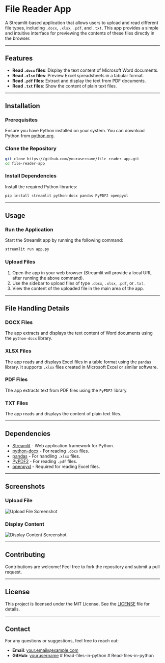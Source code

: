 
# File Reader App

A Streamlit-based application that allows users to upload and read different file types, including `.docx`, `.xlsx`, `.pdf`, and `.txt`. This app provides a simple and intuitive interface for previewing the contents of these files directly in the browser.

---

## Features

- **Read `.docx` files**: Display the text content of Microsoft Word documents.
- **Read `.xlsx` files**: Preview Excel spreadsheets in a tabular format.
- **Read `.pdf` files**: Extract and display the text from PDF documents.
- **Read `.txt` files**: Show the content of plain text files.

---

## Installation

### Prerequisites

Ensure you have Python installed on your system. You can download Python from [python.org](https://www.python.org/).

### Clone the Repository

```bash
git clone https://github.com/yourusername/file-reader-app.git
cd file-reader-app
```

### Install Dependencies

Install the required Python libraries:

```bash
pip install streamlit python-docx pandas PyPDF2 openpyxl
```

---

## Usage

### Run the Application

Start the Streamlit app by running the following command:

```bash
streamlit run app.py
```

### Upload Files

1. Open the app in your web browser (Streamlit will provide a local URL after running the above command).
2. Use the sidebar to upload files of type `.docx`, `.xlsx`, `.pdf`, or `.txt`.
3. View the content of the uploaded file in the main area of the app.

---

## File Handling Details

### DOCX Files
The app extracts and displays the text content of Word documents using the `python-docx` library.

### XLSX Files
The app reads and displays Excel files in a table format using the `pandas` library. It supports `.xlsx` files created in Microsoft Excel or similar software.

### PDF Files
The app extracts text from PDF files using the `PyPDF2` library.

### TXT Files
The app reads and displays the content of plain text files.

---

## Dependencies

- [Streamlit](https://streamlit.io/) - Web application framework for Python.
- [python-docx](https://pypi.org/project/python-docx/) - For reading `.docx` files.
- [pandas](https://pandas.pydata.org/) - For handling `.xlsx` files.
- [PyPDF2](https://pypi.org/project/PyPDF2/) - For reading `.pdf` files.
- [openpyxl](https://pypi.org/project/openpyxl/) - Required for reading Excel files.

---

## Screenshots

### Upload File
![Upload File Screenshot](screenshots/upload_file.png)

### Display Content
![Display Content Screenshot](screenshots/display_content.png)

---

## Contributing

Contributions are welcome! Feel free to fork the repository and submit a pull request.

---

## License

This project is licensed under the MIT License. See the [LICENSE](LICENSE) file for details.

---

## Contact

For any questions or suggestions, feel free to reach out:

- **Email**: your.email@example.com
- **GitHub**: [yourusername](https://github.com/yourusername)
#   R e a d - f i l e s - i n - p y t h o n  
 #   R e a d - f i l e s - i n - p y t h o n  
 